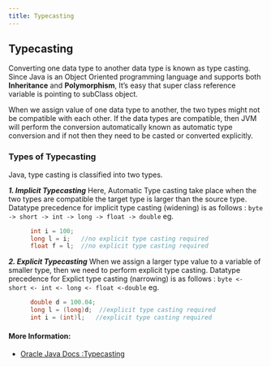 ```yaml
---
title: Typecasting
---
```


## Typecasting
Converting one data type to another data type is known as type casting. Since 
Java is an Object Oriented programming language and supports both **Inheritance** and **Polymorphism**, It’s easy that super class reference variable is pointing to subClass object. 

When we assign value of one data type to another, the two types might not be compatible with each other. If the data types are compatible, then JVM  will perform the conversion automatically known as automatic type conversion and if not then they need to be casted or converted explicitly.
### Types of Typecasting
Java, type casting is classified into two types.

***1.  Implicit Typecasting***
Here, Automatic Type casting take place when the two types are compatible
the target type is larger than the source type.
Datatype precedence for implicit type casting (widening) is as follows :
`byte -> short -> int -> long -> float -> double`
eg.
``` java
      int i = 100;
      long l = i;	//no explicit type casting required
      float f = l;	//no explicit type casting required
```
***2.  Explicit Typecasting***
When we assign a larger type value to a variable of smaller type, then we need to perform explicit type casting. Datatype precedence for Explict type casting (narrowing) is as follows :
`byte <- short <- int <- long <- float <-double`
eg.
```java
      double d = 100.04;
      long l = (long)d;  //explicit type casting required
      int i = (int)l;	//explicit type casting required
```

#### More Information:
- [Oracle Java Docs :Typecasting](https://docs.oracle.com/javase/specs/jls/se7/html/jls-5.html)
